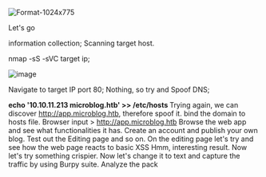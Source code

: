 ![Format-1024x775](https://github.com/st1llz0r/Format/assets/142597099/41c58bf0-ac14-41de-9e74-8d425beeeefb)

Let's go

information collection;
  Scanning target host.

nmap -sS -sVC target ip;

![image](https://github.com/st1llz0r/Format/assets/142597099/6773bb04-d5b4-4b0d-bbb6-d7159a9cbafb)

  Navigate to target IP port 80;
  Nothing, so try and Spoof DNS;

 <b> echo '10.10.11.213 microblog.htb' >> /etc/hosts </b>
 Trying again, we can discover http://app.microblog.htb, therefore spoof it. bind the domain to hosts file.
 Browser input > http://app.microblog.htb
 Browse the web app and see what functionalities it has.
 Create an account and publish your own blog. Test out the Editing page and so on. 
 On the editing page let's try and see how the web page reacts to basic XSS 
 <b> <script>alert(1)</script> </b>
 Hmm, interesting result.
 Now let's try something crispier.
 Now let's change it to text and capture the traffic by using Burpy suite.
 Analyze the pack
